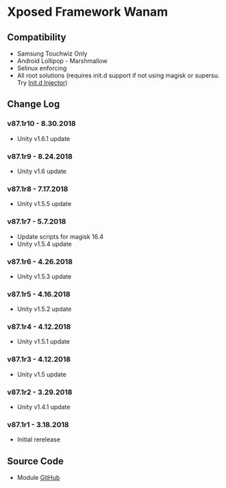 # Xposed Framework Wanam

## Compatibility
* Samsung Touchwiz Only
* Android Lollipop - Marshmallow
* Selinux enforcing
* All root solutions (requires init.d support if not using magisk or supersu. Try [Init.d Injector](https://forum.xda-developers.com/android/software-hacking/mod-universal-init-d-injector-wip-t3692105))

## Change Log
### v87.1r10 - 8.30.2018
* Unity v1.6.1 update

### v87.1r9 - 8.24.2018
* Unity v1.6 update

### v87.1r8 - 7.17.2018
* Unity v1.5.5 update

### v87.1r7 - 5.7.2018
* Update scripts for magisk 16.4
* Unity v1.5.4 update

### v87.1r6 - 4.26.2018
* Unity v1.5.3 update

### v87.1r5 - 4.16.2018
* Unity v1.5.2 update

### v87.1r4 - 4.12.2018
* Unity v1.5.1 update

### v87.1r3 - 4.12.2018
* Unity v1.5 update

### v87.1r2 - 3.29.2018
* Unity v1.4.1 update

### v87.1r1 - 3.18.2018
* Initial rerelease

## Source Code
* Module [GitHub](https://github.com/therealahrion/Xposed-Framework-Wanam-Unity)
